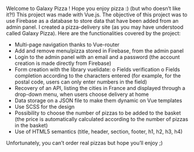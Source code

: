 Welcome to Galaxy Pizza !
Hope you enjoy pizza :) (but who doesn’t like it?!)
This project was made with Vue.js. The objective of this project was to use Firebase as a database to store data that have been added from an admin panel.
I created a pizza-delivery site (as you may have understood called Galaxy Pizza).
Here are the functionalities covered by the project:
  -	Multi-page navigation thanks to Vue-router
  -	Add and remove menu/pizza stored in Firebase, from the admin panel
  -	Login to the admin panel with an email and a password (the account creation is made directly from Firebase)
  -	Form creation with the library vuelidate:
      o	Fields verification
      o	Fields completion according to the characters entered (for example, for the postal code, users can only enter numbers in the field)
  -	Recovery of an API, listing the cities in France and displayed through a drop-down menu, when users choose delivery at home
  -	Data storage on a JSON file to make them dynamic on Vue templates
  -	Use SCSS for the design
  -	Possibility to choose the number of pizzas to be added to the basket (the price is automatically calculated according to the number of pizzas in the basket)
  -	Use of HTML5 semantics (title, header, section, footer, h1, h2, h3, h4)
  
Unfortunately, you can’t order real pizzas but hope you’ll enjoy ;)


